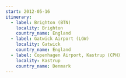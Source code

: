 ```yaml
---
start: 2012-05-16
itinerary:
  - label: Brighton (BTN)
    locality: Brighton
    country_name: England
  - label: Gatwick Airport (LGW)
    locality: Gatwick
    country_name: England
  - label: Copenhagen Airport, Kastrup (CPH)
    locality: Kastrup
    country_name: Denmark
---
```


